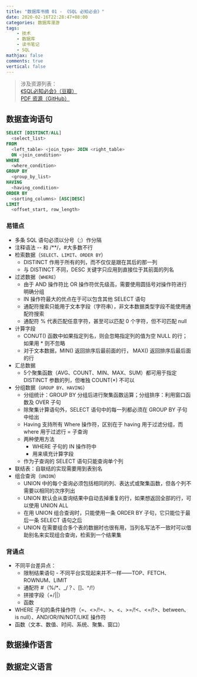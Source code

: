 ```yaml
---
title: "数据库书摘 01 - 《SQL 必知必会》"
date: 2020-02-16T22:28:47+08:00
categories: 数据库漫游
tags:
    - 技术
    - 数据库
    - 读书笔记
    - SQL
mathjax: false
comments: true
vertical: false
---
```



> 涉及资源列表：  
>  [《SQL必知必会》（豆瓣）](https://book.douban.com/subject/24250054/)  
>  [PDF 资源（GitHub）](https://github.com/xianshenglu/document/blob/master/SQL%E5%BF%85%E7%9F%A5%E5%BF%85%E4%BC%9A-%E4%B8%AD%E6%96%87-%E7%AC%AC4%E7%89%88.pdf)

## 数据查询语句

```sql
SELECT [DISTINCT/ALL]
  <select_list>
FROM
  <left_table> <join_type> JOIN <right_table>
  ON <join_condition>
WHERE
  <where_condition>
GROUP BY
  <group_by_list>
HAVING
  <having_condition>
ORDER BY
  <sorting_columns> [ASC|DESC]
LIMIT
  <offset_start, row_length>
```

### 易错点

- 多条 SQL 语句必须以分号（;）作分隔
- 注释语法 -- 和 /**/，#大多数不行
- 检索数据（`SELECT`、`LIMIT`、`ORDER BY`）
  - DISTINCT 作用于所有的列，而不仅仅是跟在其后的那一列
  - 与 DISTINCT 不同，DESC 关键字只应用到直接位于其前面的列名
- 过滤数据（`WHERE`）
  - 由于 AND 操作符比 OR 操作符优先级高，需要使用圆括号对操作符进行明确分组
  - IN 操作符最大的优点在于可以包含其他 SELECT 语句
  - 通配符搜索只能用于文本字段（字符串），非文本数据类型字段不能使用通配符搜索
  - 通配符 % 代表匹配任意字符，甚至可以匹配 0 个字符，但不可匹配 null
- 计算字段
  - CONUT() 函数中如果指定列名，则会忽略指定列的值为空 NULL 的行；如果用 * 则不忽略
  - 对于文本数据，MIN() 返回排序后最前面的行， MAX() 返回排序后最后面的行
- 汇总数据
  - 5个聚集函数（AVG、COUNT、MIN、MAX、SUM）都可用于指定 DISTINCT 参数的列，但唯独 COUNT(*) 不可以
- 分组数据（`GROUP BY`、`HAVING`）
  - 分组统计：GROUP BY 分组后进行聚集函数运算；分组排序：利用窗口函数及 OVER 子句
  - 除聚集计算语句外，SELECT 语句中的每一列都必须在 GROUP BY 子句中给出
  - Having 支持所有 Where 操作符，区别在于 having 用于过滤分组，而 where 用于过滤行
= 子查询
  - 两种使用方法
    - WHERE 子句的 IN 操作符中
    - 用来填充计算字段
  - 作为子查询的 SELECT 语句只能查询单个列
- 联结表：自联结的实现需要用到表别名
- 组合查询（`UNION`）
  - UNION 中的每个查询必须包括相同的列、表达式或聚集函数，但各个列不需要以相同的次序列出
  - UNION 默认会从查询结果中自动去掉重复的行，如果想返回全部的行，可以使用 UNION ALL
  - 在用 UNION 组合查询时，只能使用一条 ORDER BY 子句，它只能位于最后一条 SELECT 语句之后
  - UNION 在需要组合多个表的数据时也很有用，当列名写法不一致时可以借助别名来实现组合查询，检索到一个结果集

### 背诵点

- 不同平台差异点：
  - 限制结果语句 - 不同平台实现起来并不一样——TOP、FETCH、ROWNUM、LIMIT
  - 通配符 #（%/*、_/？、[]、^/!）
  - 拼接字段（+/||）
  - 函数
- WHERE 子句的条件操作符（=、<>/!=、>、<、>=/!<、<=/!>、between、is null）、AND/OR/IN/NOT/LIKE 操作符
- 函数（文本、数值、时间、系统、聚集、窗口）


## 数据操作语言


## 数据定义语言